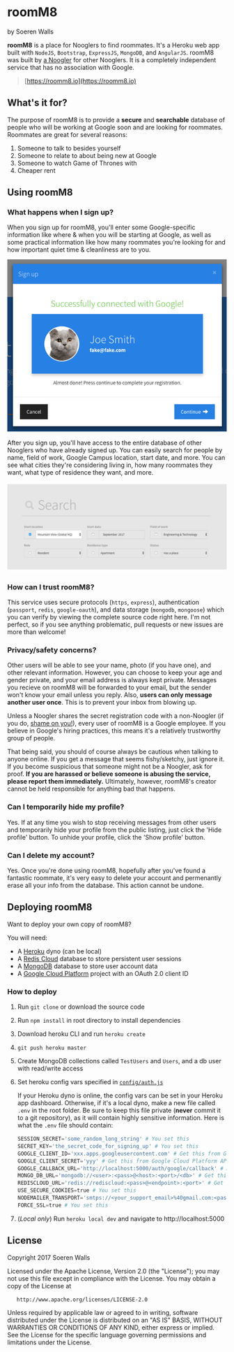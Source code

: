 # roomM8
by Soeren Walls

**roomM8** is a place for Nooglers to find roommates. It's a Heroku web app built with `NodeJS`, `Bootstrap`, `ExpressJS`, `MongoDB`, and `AngularJS`. roomM8 was built by [a Noogler](http://www.soerenwalls.com/) for other Nooglers.  It is a completely independent service that has no association with Google.

> [https://roomm8.io](https://roomm8.io)

## What's it for?
The purpose of roomM8 is to provide a **secure** and **searchable** database of people who will be working at Google soon and are looking for roommates. Roommates are great for several reasons:

1. Someone to talk to besides yourself
2. Someone to relate to about being new at Google
3. Someone to watch Game of Thrones with
4. Cheaper rent

## Using roomM8

### What happens when I sign up?
When you sign up for roomM8, you'll enter some Google-specific information like where & when you will be starting at Google, as well as some practical information like how many roommates you're looking for and how important quiet time & cleanliness are to you.

![Image of registration form](dev/screenshot-signup.png)

After you sign up, you'll have access to the entire database of other Nooglers who have already signed up. You can easily search for people by name, field of work, Google Campus location, start date, and more. You can see what cities they're considering living in, how many roommates they want, what type of residence they want, and more.

![Image of roommate search filters](dev/screenshot-search.png)

### How can I trust roomM8?
This service uses secure protocols (`https`, `express`), authentication (`passport`, `redis`, `google-oauth`), and data storage (`mongodb`, `mongoose`) which you can verify by viewing the complete source code right here. I'm not perfect, so if you see anything problematic, pull requests or new issues are more than welcome!

### Privacy/safety concerns?
Other users will be able to see your name, photo (if you have one), and other relevant information. However, you can choose to keep your age and gender private, and your email address is always kept private. Messages you recieve on roomM8 will be forwarded to your email, but the sender won't know your email unless you reply. Also, **users can only message another user once**. This is to prevent your inbox from blowing up.

Unless a Noogler shares the secret registration code with a non-Noogler (if you do, [shame on you!](http://i.imgur.com/NAJE0d0.png)), every user of roomM8 is a Google employee. If you believe in Google's hiring practices, this means it's a relatively trustworthy group of people.

That being said, you should of course always be cautious when talking to anyone online. If you get a message that seems fishy/sketchy, just ignore it. If you become suspicious that someone might not be a Noogler, ask for proof. **If you are harassed or believe someone is abusing the service, please report them immediately.** Ultimately, however, roomM8's creator cannot be held responsible for anything bad that happens.

### Can I temporarily hide my profile?
Yes. If at any time you wish to stop receiving messages from other users and temporarily hide
your profile from the public listing, just click the 'Hide profile' button. To unhide
your profile, click the 'Show profile' button.

### Can I delete my account?
Yes. Once you're done using roomM8, hopefully after you've found a fantastic roommate, it's very easy to delete your account and permenantly erase all your info from the database. This action cannot be undone.

## Deploying roomM8

Want to deploy your own copy of roomM8?

You will need:
* A [Heroku](https://heroku.com/) dyno (can be local)
* A [Redis Cloud](https://devcenter.heroku.com/articles/rediscloud) database to store persistent user sessions
* A [MongoDB](https://mlab.com/) database to store user account data
* A [Google Cloud Platform](https://console.cloud.google.com/) project with an OAuth 2.0 client ID

### How to deploy

1. Run `git clone` or download the source code
2. Run `npm install` in root directory to install dependencies
3. Download heroku CLI and run `heroku create`
4. `git push heroku master`
5. Create MongoDB collections called `TestUsers` and `Users`, and a db user with read/write access
6. Set heroku config vars specified in [`config/auth.js`](config/auth.js)

    If your Heroku dyno is online, the config vars can be set in your Heroku app dashboard. Otherwise, if it's a local dyno, make a new file called `.env` in the root folder. Be sure to keep this file private (**never** commit it to a git repository), as it will contain highly sensitive information. Here is what the `.env` file should contain:

    ```python
    SESSION_SECRET='some_random_long_string' # You set this
    SECRET_KEY='the_secret_code_for_signing_up' # You set this
    GOOGLE_CLIENT_ID='xxx.apps.googleusercontent.com' # Get this from Google Cloud Platform API dashboard
    GOOGLE_CLIENT_SECRET='yyy' # Get this from Google Cloud Platform API dashboard
    GOOGLE_CALLBACK_URL='http://localhost:5000/auth/google/callback' # Must match value in Google Cloud Platform API dashboard
    MONGO_DB_URL='mongodb://<user>:<pass>@<host>:<port>/<db>' # Get this from MongoDB server
    REDISCLOUD_URL='redis://rediscloud:<pass>@<endpoint>:<port>' # Get this from Redis Cloud account
    USE_SECURE_COOKIES=true # You set this
    NODEMAILER_TRANSPORT='smtps://<your_support_email>%40gmail.com:<pass>@smtp.gmail.com' # Doesn't have to be gmail
    FORCE_SSL=true # You set this
    ```

7. (*Local only*) Run `heroku local dev` and navigate to http://localhost:5000

## License

   Copyright 2017 Soeren Walls

   Licensed under the Apache License, Version 2.0 (the "License");
   you may not use this file except in compliance with the License.
   You may obtain a copy of the License at

       http://www.apache.org/licenses/LICENSE-2.0

   Unless required by applicable law or agreed to in writing, software
   distributed under the License is distributed on an "AS IS" BASIS,
   WITHOUT WARRANTIES OR CONDITIONS OF ANY KIND, either express or implied.
   See the License for the specific language governing permissions and
   limitations under the License.